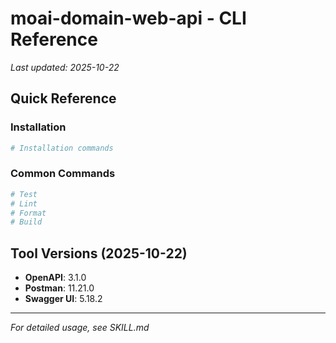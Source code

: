 # moai-domain-web-api - CLI Reference

_Last updated: 2025-10-22_

## Quick Reference

### Installation

```bash
# Installation commands
```

### Common Commands

```bash
# Test
# Lint
# Format
# Build
```

## Tool Versions (2025-10-22)

- **OpenAPI**: 3.1.0
- **Postman**: 11.21.0
- **Swagger UI**: 5.18.2

---

_For detailed usage, see SKILL.md_
